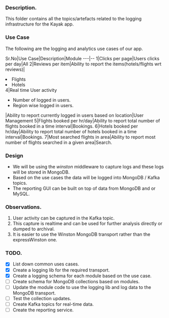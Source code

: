 ### Description.

This folder contains all the topics/artefacts related to the logging infrastructure for the Kayak app.


### Use Case

The following are the logging and analytics use cases of our app.


Sr.No|Use Case|Description|Module
---|--
1|Clicks per page|Users clicks per day|All
2|Reviews per item|Ability to report the items(hotels/flights wrt reviews)|<li>Flights</li><li>Hotels</li>
4|Real time User activity<ul><li>Number of logged in users.</li><li>Region wise logged in users.</li></ul>|Ability to report currently logged in users based on location|User Management
5|Flights booked per hr/day|Ability to report total number of flights booked in a time interval|Bookings.
6|Hotels booked per hr/day|Ability to report total number of hotels booked in a time interval|Bookings.
7|Most searched flights in area|Ability to report most number of flights searched in a given area|Search.




### Design

- We will be using the *winston* middleware to capture logs and these logs will be stored in MongoDB.
- Based on the use cases the data will be logged into MongoDB / Kafka topics.
- The reporting GUI can be built on top of data from MongoDB and or MySQL.



### Observations.

1. User activity can be captured in the Kafka topic.
2. This capture is realtime and can be used for further analysis directly or dumped to archival.
3. It is easier to use the Winston MongoDB transport rather than the expressWinston one. 


### TODO.

- [x] List down common uses cases.
- [x] Create a logging lib for the required transport.
- [x] Create a logging schema for each module based on the use case.
- [ ] Create schema for MongoDB collections based on modules.
- [ ] Update the module code to use the logging lib and log data to the MongoDB transport.
- [ ] Test the collection updates.
- [ ] Create Kafka topics for real-time data.
- [ ] Create the reporting service.
